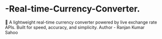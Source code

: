 # -Real-time-Currency-Converter.
💱 A lightweight real-time currency converter powered by live exchange rate APIs. Built for speed, accuracy, and simplicity.
Author - Ranjan Kumar Sahoo
